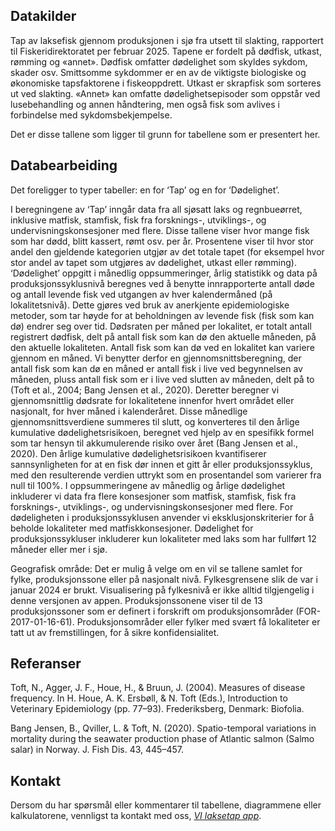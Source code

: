 ## Datakilder
                 
Tap av laksefisk gjennom produksjonen i sjø fra utsett til slakting, rapportert til Fiskeridirektoratet per februar 2025. Tapene er fordelt på dødfisk, utkast, rømming og «annet». Dødfisk omfatter dødelighet som skyldes sykdom, skader osv. Smittsomme sykdommer er en av de viktigste biologiske og økonomiske tapsfaktorene i fiskeoppdrett. Utkast er skrapfisk som sorteres ut ved slakting. «Annet» kan omfatte dødelighetsepisoder som oppstår ved lusebehandling og annen håndtering, men også fisk som avlives i forbindelse med sykdomsbekjempelse.

Det er disse tallene som ligger til grunn for tabellene som er presentert her.

## Databearbeiding
                 
Det foreligger to typer tabeller: en for ‘Tap’ og en for ‘Dødelighet’.

I beregningene av ‘Tap’ inngår data fra all sjøsatt laks og regnbueørret, inklusive matfisk, stamfisk, fisk fra forsknings-, utviklings-, og undervisningskonsesjoner med flere. Disse tallene viser hvor mange fisk som har dødd, blitt kassert, rømt osv. per år. Prosentene viser til hvor stor andel den gjeldende kategorien utgjør av det totale tapet (for eksempel hvor stor andel av tapet som utgjøres av dødelighet, utkast eller rømming).
‘Dødelighet’ oppgitt i månedlig oppsummeringer, årlig statistikk og data på produksjonssyklusnivå beregnes ved å benytte innrapporterte antall døde og antall levende fisk ved utgangen av hver kalendermåned (på lokalitetsnivå). Dette gjøres ved bruk av anerkjente epidemiologiske metoder, som tar høyde for at beholdningen av levende fisk (fisk som kan dø) endrer seg over tid. Dødsraten per måned per lokalitet, er totalt antall registrert dødfisk, delt på antall fisk som kan dø den aktuelle måneden, på den aktuelle lokaliteten. Antall fisk som kan dø ved en lokalitet kan variere gjennom en måned. Vi benytter derfor en gjennomsnittsberegning, der antall fisk som kan dø en måned er antall fisk i live ved begynnelsen av måneden, pluss antall fisk som er i live ved slutten av måneden, delt på to (Toft et al., 2004; Bang Jensen et al., 2020). Deretter beregner vi gjennomsnittlig dødsrate for lokalitetene innenfor hvert området eller nasjonalt, for hver måned i kalenderåret. Disse månedlige gjennomsnittsverdiene summeres til slutt, og konverteres til den årlige kumulative dødelighetsrisikoen, beregnet ved hjelp av en spesifikk formel som tar hensyn til akkumulerende risiko over året (Bang Jensen et al., 2020). Den årlige kumulative dødelighetsrisikoen kvantifiserer sannsynligheten for at en fisk dør innen et gitt år eller produksjonssyklus, med den resulterende verdien uttrykt som en prosentandel som varierer fra null til 100%. I oppsummeringene av månedlig og årlige dødelighet inkluderer vi data fra flere konsesjoner som matfisk, stamfisk, fisk fra forsknings-, utviklings-, og undervisningskonsesjoner med flere. For dødeligheten i produksjonssyklusen anvender vi eksklusjonskriterier for å beholde lokaliteter med matfiskkonsesjoner. Dødelighet for produksjonssykluser inkluderer kun lokaliteter med laks som har fullført 12 måneder eller mer i sjø.

Geografisk område: Det er mulig å velge om en vil se tallene samlet for fylke, produksjonssone eller på nasjonalt nivå. Fylkesgrensene slik de var i januar 2024 er brukt. Visualisering på fylkesnivå er ikke alltid tilgjengelig i denne versjonen av appen. Produksjonssonene viser til de 13 produksjonssoner som er definert i forskrift om produksjonsområder (FOR-2017-01-16-61). Produksjonsområder eller fylker med svært få lokaliteter er tatt ut av fremstillingen, for å sikre konfidensialitet.

## Referanser
                 
Toft, N., Agger, J. F., Houe, H., & Bruun, J. (2004). Measures of disease frequency. In H. Houe, A. K. Ersbøll, & N. Toft (Eds.), Introduction to Veterinary Epidemiology (pp. 77–93). Frederiksberg, Denmark: Biofolia.
                 
Bang Jensen, B., Qviller, L. & Toft, N. (2020). Spatio-temporal variations in mortality during the seawater production phase of Atlantic salmon (Salmo salar) in Norway. J. Fish Dis. 43, 445–457.
                 
## Kontakt
                 
Dersom du har spørsmål eller kommentarer til tabellene, diagrammene eller kalkulatorene, vennligst ta kontakt med oss, 
*[VI laksetap app](mailto:laksetap@vetinst.no)*.
